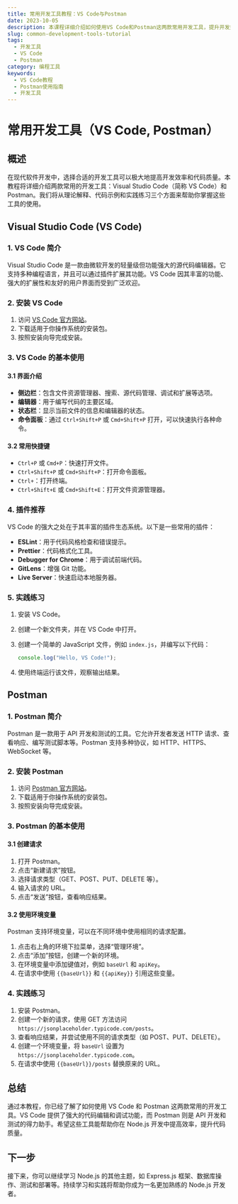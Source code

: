 ```yaml
---
title: 常用开发工具教程：VS Code与Postman
date: 2023-10-05
description: 本课程详细介绍如何使用VS Code和Postman这两款常用开发工具，提升开发效率和API测试能力。
slug: common-development-tools-tutorial
tags:
  - 开发工具
  - VS Code
  - Postman
category: 编程工具
keywords:
  - VS Code教程
  - Postman使用指南
  - 开发工具
---
```


# 常用开发工具（VS Code, Postman）

## 概述

在现代软件开发中，选择合适的开发工具可以极大地提高开发效率和代码质量。本教程将详细介绍两款常用的开发工具：Visual Studio Code（简称 VS Code）和 Postman。我们将从理论解释、代码示例和实践练习三个方面来帮助你掌握这些工具的使用。

## Visual Studio Code (VS Code)

### 1. VS Code 简介

Visual Studio Code 是一款由微软开发的轻量级但功能强大的源代码编辑器。它支持多种编程语言，并且可以通过插件扩展其功能。VS Code 因其丰富的功能、强大的扩展性和友好的用户界面而受到广泛欢迎。

### 2. 安装 VS Code

1. 访问 [VS Code 官方网站](https://code.visualstudio.com/)。
2. 下载适用于你操作系统的安装包。
3. 按照安装向导完成安装。

### 3. VS Code 的基本使用

#### 3.1 界面介绍

- **侧边栏**：包含文件资源管理器、搜索、源代码管理、调试和扩展等选项。
- **编辑器**：用于编写代码的主要区域。
- **状态栏**：显示当前文件的信息和编辑器的状态。
- **命令面板**：通过 `Ctrl+Shift+P` 或 `Cmd+Shift+P` 打开，可以快速执行各种命令。

#### 3.2 常用快捷键

- `Ctrl+P` 或 `Cmd+P`：快速打开文件。
- `Ctrl+Shift+P` 或 `Cmd+Shift+P`：打开命令面板。
- `Ctrl+`：打开终端。
- `Ctrl+Shift+E` 或 `Cmd+Shift+E`：打开文件资源管理器。

### 4. 插件推荐

VS Code 的强大之处在于其丰富的插件生态系统。以下是一些常用的插件：

- **ESLint**：用于代码风格检查和错误提示。
- **Prettier**：代码格式化工具。
- **Debugger for Chrome**：用于调试前端代码。
- **GitLens**：增强 Git 功能。
- **Live Server**：快速启动本地服务器。

### 5. 实践练习

1. 安装 VS Code。
2. 创建一个新文件夹，并在 VS Code 中打开。
3. 创建一个简单的 JavaScript 文件，例如 `index.js`，并编写以下代码：

   ```javascript
   console.log("Hello, VS Code!");
   ```

4. 使用终端运行该文件，观察输出结果。

## Postman

### 1. Postman 简介

Postman 是一款用于 API 开发和测试的工具。它允许开发者发送 HTTP 请求、查看响应、编写测试脚本等。Postman 支持多种协议，如 HTTP、HTTPS、WebSocket 等。

### 2. 安装 Postman

1. 访问 [Postman 官方网站](https://www.postman.com/downloads/)。
2. 下载适用于你操作系统的安装包。
3. 按照安装向导完成安装。

### 3. Postman 的基本使用

#### 3.1 创建请求

1. 打开 Postman。
2. 点击“新建请求”按钮。
3. 选择请求类型（GET、POST、PUT、DELETE 等）。
4. 输入请求的 URL。
5. 点击“发送”按钮，查看响应结果。

#### 3.2 使用环境变量

Postman 支持环境变量，可以在不同环境中使用相同的请求配置。

1. 点击右上角的环境下拉菜单，选择“管理环境”。
2. 点击“添加”按钮，创建一个新的环境。
3. 在环境变量中添加键值对，例如 `baseUrl` 和 `apiKey`。
4. 在请求中使用 `{{baseUrl}}` 和 `{{apiKey}}` 引用这些变量。

### 4. 实践练习

1. 安装 Postman。
2. 创建一个新的请求，使用 GET 方法访问 `https://jsonplaceholder.typicode.com/posts`。
3. 查看响应结果，并尝试使用不同的请求类型（如 POST、PUT、DELETE）。
4. 创建一个环境变量，将 `baseUrl` 设置为 `https://jsonplaceholder.typicode.com`。
5. 在请求中使用 `{{baseUrl}}/posts` 替换原来的 URL。

## 总结

通过本教程，你已经了解了如何使用 VS Code 和 Postman 这两款常用的开发工具。VS Code 提供了强大的代码编辑和调试功能，而 Postman 则是 API 开发和测试的得力助手。希望这些工具能帮助你在 Node.js 开发中提高效率，提升代码质量。

## 下一步

接下来，你可以继续学习 Node.js 的其他主题，如 Express.js 框架、数据库操作、测试和部署等。持续学习和实践将帮助你成为一名更加熟练的 Node.js 开发者。
